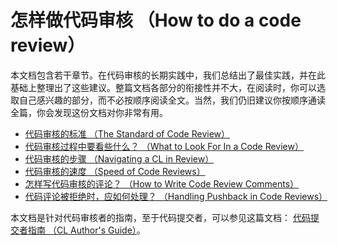 # 怎样做代码审核 （How to do a code review）

本文档包含若干章节。在代码审核的长期实践中，我们总结出了最佳实践，并在此基础上整理出了这些建议。整篇文档各部分的衔接性并不大，在阅读时，你可以选取自己感兴趣的部分，而不必按顺序阅读全文。当然，我们仍旧建议你按顺序通读全篇，你会发现这份文档对你非常有用。

-   [代码审核的标准 （The Standard of Code Review）](standard.md)
-   [代码审核过程中要看些什么？ （What to Look For In a Code Review）](looking-for.md)
-   [代码审核的步骤 （Navigating a CL in Review）](navigate.md)
-   [代码审核的速度 （Speed of Code Reviews）](speed.md)
-   [怎样写代码审核的评论？ （How to Write Code Review Comments）](comments.md)
-   [代码评论被拒绝时，应如何处理？ （Handling Pushback in Code Reviews）](pushback.md)

本文档是针对代码审核者的指南，至于代码提交者，可以参见这篇文档： [代码提交者指南 （CL Author's Guide）](../developer/)。

